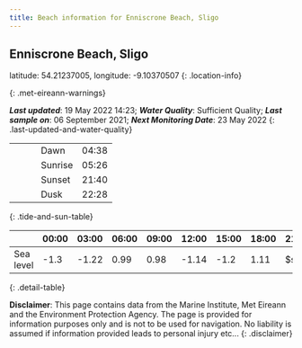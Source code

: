 ```yaml
---
title: Beach information for Enniscrone Beach, Sligo
---
```

## Enniscrone Beach, Sligo 

latitude: 54.21237005, longitude: -9.10370507
{: .location-info}


{: .met-eireann-warnings}

___Last updated___: 19 May 2022 14:23; ___Water Quality___: Sufficient Quality;
___Last sample on___: 06 September 2021; ___Next Monitoring Date___: 23 May 2022
{: .last-updated-and-water-quality}

|   |   |   |   |   |
|---|---|---|---|---|
|   |   |   | Dawn  | 04:38 |
|   |   |   | Sunrise  | 05:26 |
|   |   |   | Sunset  | 21:40 |
|   |   |   | Dusk  | 22:28 |
{: .tide-and-sun-table}

<div></div>

| | 00:00 | 03:00 | 06:00 | 09:00 | 12:00 | 15:00 | 18:00 | 21:00 |
|---|---|---|---|---|---|---|---|---|
| Sea level | -1.3 | -1.22 | 0.99 | 0.98| -1.14 | -1.2 | 1.11 | $sl21 |
{: .detail-table}

__Disclaimer__: This page contains data from the Marine Institute,
Met Eireann and the Environment Protection Agency. The page is provided for
information purposes only and is not to be used for navigation. No liability
is assumed if information provided leads to personal injury etc...
{: .disclaimer}